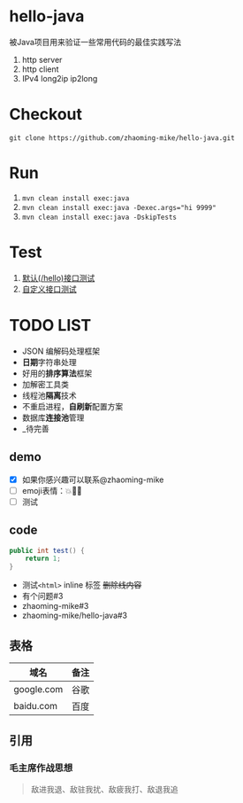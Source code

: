 # hello-java

被Java项目用来验证一些常用代码的最佳实践写法

1. http server
1. http client
1. IPv4 long2ip ip2long

# Checkout

`git clone https://github.com/zhaoming-mike/hello-java.git`

# Run

1. `mvn clean install exec:java`
1. `mvn clean install exec:java -Dexec.args="hi 9999"`
1. `mvn clean install exec:java -DskipTests`

# Test

1. [默认(/hello)接口测试](http://localhost:8888/hello?github.com=http://github.com "access github.com")
1. [自定义接口测试](http://localhost:9999/hi?github.com=http://github.com "access github.com")

# TODO LIST

* JSON 编解码处理框架
* **日期**字符串处理
* 好用的**排序算法**框架
* 加解密工具类
* 线程池**隔离**技术
* 不重启进程，**自刷新**配置方案
* 数据库**连接池**管理
* _待完善


## demo
- [x] 如果你感兴趣可以联系@zhaoming-mike
- [ ] emoji表情：:boom::pineapple::iphone:
- [ ] 测试

## code
```java
public int test() {
	return 1;
}
```

- 测试`<html>` inline 标签 ~~删除线内容~~
- 有个问题#3
- zhaoming-mike#3
- zhaoming-mike/hello-java#3

## 表格

域名|备注
----------|----
google.com|谷歌
baidu.com|百度

## 引用

### 毛主席作战思想
>敌进我退、敌驻我扰、敌疲我打、敌退我追
